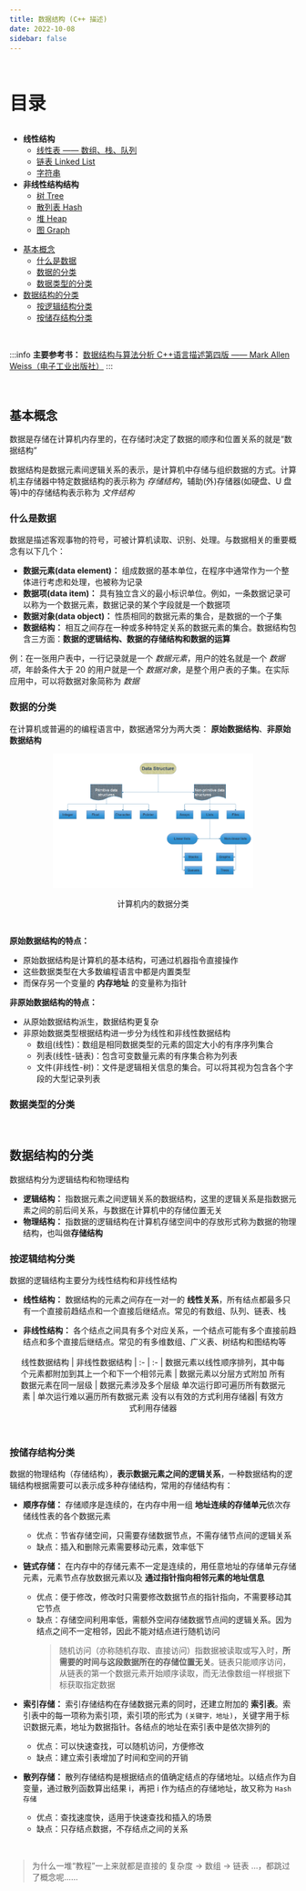 ```yaml
---
title: 数据结构 (C++ 描述)
date: 2022-10-08
sidebar: false
---
```


<br><p style="font-size: 32px; font-weight: bold;">目录</p>

- **线性结构**
  - [线性表 —— 数组、栈、队列](LinearList.md)
  - [链表 Linked List](LinkedList.md)
  - [字符串](#)
- **非线性结构结构**
  - [树 Tree](#)
  - [散列表 Hash](#)
  - [堆 Heap](#)
  - [图 Graph](#)

<!-- @import "[TOC]" {cmd="toc" depthFrom=1 depthTo=6 orderedList=false} -->

<!-- code_chunk_output -->

- [基本概念](#基本概念)
  - [什么是数据](#什么是数据)
  - [数据的分类](#数据的分类)
  - [数据类型的分类](#数据类型的分类)
- [数据结构的分类](#数据结构的分类)
  - [按逻辑结构分类](#按逻辑结构分类)
  - [按储存结构分类](#按储存结构分类)

<!-- /code_chunk_output -->

<br>

:::info
**主要参考书：** [数据结构与算法分析 C++语言描述第四版 —— Mark Allen Weiss（电子工业出版社）](https://book.douban.com/subject/30393441/)
:::

<br>

## 基本概念

数据是存储在计算机内存里的，在存储时决定了数据的顺序和位置关系的就是“数据结构”

数据结构是数据元素间逻辑关系的表示，是计算机中存储与组织数据的方式。计算机主存储器中特定数据结构的表示称为 _存储结构_，辅助(外)存储器(如硬盘、U 盘等)中的存储结构表示称为 _文件结构_

### 什么是数据

数据是描述客观事物的符号，可被计算机读取、识别、处理。与数据相关的重要概念有以下几个：

- **数据元素(data element)：** 组成数据的基本单位，在程序中通常作为一个整体进行考虑和处理，也被称为记录
- **数据项(data item)：** 具有独立含义的最小标识单位。例如，一条数据记录可以称为一个数据元素，数据记录的某个字段就是一个数据项
- **数据对象(data object)：** 性质相同的数据元素的集合，是数据的一个子集
- **数据结构：** 相互之间存在一种或多种特定关系的数据元素的集合。数据结构包含三方面：**数据的逻辑结构、数据的存储结构和数据的运算**

例：在一张用户表中，一行记录就是一个 _数据元素_，用户的姓名就是一个 _数据项_，年龄条件大于 20 的用户就是一个 _数据对象_，是整个用户表的子集。在实际应用中，可以将数据对象简称为 _数据_

### 数据的分类

在计算机或普遍的的编程语言中，数据通常分为两大类： **原始数据结构**、**非原始数据结构**

<div align="center"><img width="70%" src="./img/DS_base.png"/><p>
  计算机内的数据分类
</p></div><br>

**原始数据结构的特点：**

- 原始数据结构是计算机的基本结构，可通过机器指令直接操作
- 这些数据类型在大多数编程语言中都是内置类型
- 而保存另一个变量的 **内存地址** 的变量称为指针

**非原始数据结构的特点：**

- 从原始数据结构派生，数据结构更复杂
- 非原始数据类型根据结构进一步分为线性和非线性数据结构
  - 数组(线性)：数组是相同数据类型的元素的固定大小的有序序列集合
  - 列表(线性-链表)：包含可变数量元素的有序集合称为列表
  - 文件(非线性-树)：文件是逻辑相关信息的集合。可以将其视为包含各个字段的大型记录列表

### 数据类型的分类




<br>

## 数据结构的分类

数据结构分为逻辑结构和物理结构

- **逻辑结构：** 指数据元素之间逻辑关系的数据结构，这里的逻辑关系是指数据元素之间的前后间关系，与数据在计算机中的存储位置无关
- **物理结构：** 指数据的逻辑结构在计算机存储空间中的存放形式称为数据的物理结构，也叫做**存储结构**

### 按逻辑结构分类

数据的逻辑结构主要分为线性结构和非线性结构

- **线性结构：** 数据结构的元素之间存在一对一的 **线性关系**，所有结点都最多只有一个直接前趋结点和一个直接后继结点。常见的有数组、队列、链表、栈

- **非线性结构：** 各个结点之间具有多个对应关系，一个结点可能有多个直接前趋结点和多个直接后继结点。常见的有多维数组、广义表、树结构和图结构等

<div style="text-align: center;margin: 1rem;">

<span></span>
线性数据结构 | 非线性数据结构
| :- | :- |
数据元素以线性顺序排列，其中每个元素都附加到其上一个和下一个相邻元素 | 数据元素以分层方式附加
所有数据元素在同一层级 | 数据元素涉及多个层级
单次运行即可遍历所有数据元素 | 单次运行难以遍历所有数据元素
没有以有效的方式利用存储器| 有效方式利用存储器

</div><br>

### 按储存结构分类

数据的物理结构（存储结构），**表示数据元素之间的逻辑关系**，一种数据结构的逻辑结构根据需要可以表示成多种存储结构，常用的存储结构有：

- **顺序存储：** 存储顺序是连续的，在内存中用一组 **地址连续的存储单元**依次存储线性表的各个数据元素

  - 优点：节省存储空间，只需要存储数据节点，不需存储节点间的逻辑关系
  - 缺点：插入和删除元素需要移动元素，效率低下

- **链式存储：** 在内存中的存储元素不一定是连续的，用任意地址的存储单元存储元素，元素节点存放数据元素以及 **通过指针指向相邻元素的地址信息**

  - 优点：便于修改，修改时只需要修改数据节点的指针指向，不需要移动其它节点
  - 缺点：存储空间利用率低，需额外空间存储数据节点间的逻辑关系。因为结点之间不一定相邻，因此不能对结点进行随机访问
    > 随机访问（亦称随机存取、直接访问）指数据被读取或写入时，**所需要的时间与这段数据所在的存储位置无关**。链表只能顺序访问，从链表的第一个数据元素开始顺序读取，而无法像数组一样根据下标获取指定数据

- **索引存储：** 索引存储结构在存储数据元素的同时，还建立附加的 **索引表**。索引表中的每一项称为索引项，索引项的形式为 `(关键字，地址)`，关键字用于标识数据元素，地址为数据指针。各结点的地址在索引表中是依次排列的

  - 优点：可以快速查找，可以随机访问，方便修改
  - 缺点：建立索引表增加了时间和空间的开销

- **散列存储：** 散列存储结构是根据结点的值确定结点的存储地址。以结点作为自变量，通过散列函数算出结果 i，再把 i 作为结点的存储地址，故又称为 `Hash 存储`
  - 优点：查找速度快，适用于快速查找和插入的场景
  - 缺点：只存结点数据，不存结点之间的关系

<br>

> 为什么一堆“教程”一上来就都是直接的 复杂度 $\to$ 数组 $\to$ 链表 $\dots$，都跳过了概念呢……

<br>
